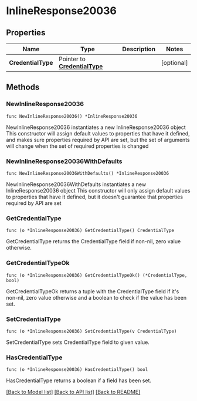 # InlineResponse20036

## Properties

Name | Type | Description | Notes
------------ | ------------- | ------------- | -------------
**CredentialType** | Pointer to [**CredentialType**](credentialType.md) |  | [optional] 

## Methods

### NewInlineResponse20036

`func NewInlineResponse20036() *InlineResponse20036`

NewInlineResponse20036 instantiates a new InlineResponse20036 object
This constructor will assign default values to properties that have it defined,
and makes sure properties required by API are set, but the set of arguments
will change when the set of required properties is changed

### NewInlineResponse20036WithDefaults

`func NewInlineResponse20036WithDefaults() *InlineResponse20036`

NewInlineResponse20036WithDefaults instantiates a new InlineResponse20036 object
This constructor will only assign default values to properties that have it defined,
but it doesn't guarantee that properties required by API are set

### GetCredentialType

`func (o *InlineResponse20036) GetCredentialType() CredentialType`

GetCredentialType returns the CredentialType field if non-nil, zero value otherwise.

### GetCredentialTypeOk

`func (o *InlineResponse20036) GetCredentialTypeOk() (*CredentialType, bool)`

GetCredentialTypeOk returns a tuple with the CredentialType field if it's non-nil, zero value otherwise
and a boolean to check if the value has been set.

### SetCredentialType

`func (o *InlineResponse20036) SetCredentialType(v CredentialType)`

SetCredentialType sets CredentialType field to given value.

### HasCredentialType

`func (o *InlineResponse20036) HasCredentialType() bool`

HasCredentialType returns a boolean if a field has been set.


[[Back to Model list]](../README.md#documentation-for-models) [[Back to API list]](../README.md#documentation-for-api-endpoints) [[Back to README]](../README.md)


